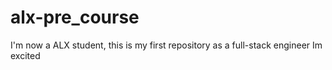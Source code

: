 # alx-pre_course
I'm now a ALX student, this is my first repository as a full-stack engineer
Im excited
